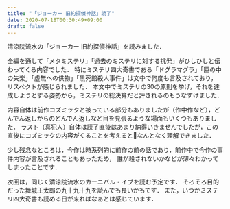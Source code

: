 ```yaml
---
title: "「ジョーカー 旧約探偵神話」読了"
date: 2020-07-18T00:30:49+09:00
draft: false
---
```


清涼院流水の「ジョーカー 旧約探偵神話」を読みました．

全編を通して「メタミステリ」「過去のミステリに対する挑発」がひしひしと伝わってくる内容でした．
特にミステリ四大奇書である「ドグラマグラ」「匣の中の失楽」「虚無への供物」「黒死館殺人事件」は文中で何度も言及されており，
リスペクトが感じられました．
本文中でミステリの30の原則を挙げ，それを達成しようとする姿勢から，ミステリの総決算だと評されるのもうなずけました．

内容自体は前作コズミックと被っている部分もありましたが（作中作など），どんでん返しからのどんでん返しなど目を見張るような場面もいくつもありました．
ラスト（真犯人）自体は読了直後はあまり納得いきませんでしたが，この直後にコズミックの内容がくることを考えるとなんとなく理解できました．

少し残念なところは，今作は時系列的に前作の前の話であり，前作中で今作の事件内容が言及されることもあったため，
誰が殺されないかなどが薄々わかってしまったことです．

次回は，同じく清涼院流水のカーニバル・イブを読む予定です．
そろそろ目的だった舞城王太郎の九十九十九を読んでも良いかもです．
また，いつかミステリ四大奇書も読める日が来ればなぁとは感じています．

